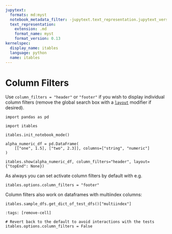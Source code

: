 ```yaml
---
jupytext:
  formats: md:myst
  notebook_metadata_filter: -jupytext.text_representation.jupytext_version
  text_representation:
    extension: .md
    format_name: myst
    format_version: 0.13
kernelspec:
  display_name: itables
  language: python
  name: itables
---
```


# Column Filters

Use `column_filters = "header"` or `"footer"` if you wish to display individual column filters
(remove the global search box with a [`layout`](layout) modifier if desired).

```{code-cell} ipython3
import pandas as pd

import itables

itables.init_notebook_mode()

alpha_numeric_df = pd.DataFrame(
    [["one", 1.5], ["two", 2.3]], columns=["string", "numeric"]
)

itables.show(alpha_numeric_df, column_filters="header", layout={"topEnd": None})
```

As always you can set activate column filters by default with e.g.

```{code-cell} ipython3
itables.options.column_filters = "footer"
```

Column filters also work on dataframes with multiindex columns:

```{code-cell} ipython3
itables.sample_dfs.get_dict_of_test_dfs()["multiindex"]
```

```{code-cell} ipython3
:tags: [remove-cell]

# Revert back to the default to avoid interactions with the tests
itables.options.column_filters = False
```
